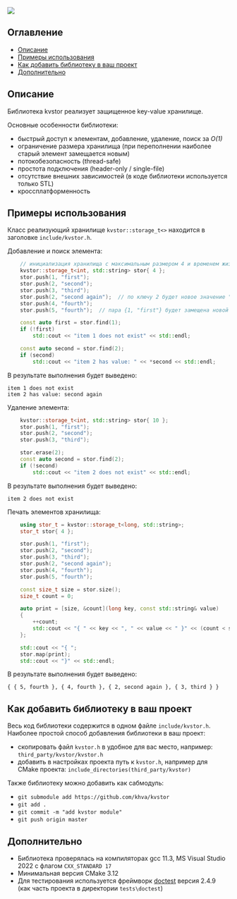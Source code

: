 ![](https://github.com/khva/kvstor/workflows/C%2FC%2B%2B%20CI/badge.svg?branch=base_impl)


## Оглавление
- [Описание](#описание)
- [Примеры использования](#примеры-использования)
- [Как добавить библиотеку в ваш проект](#как-добавить-библиотеку-в-ваш-проект)
- [Дополнительно](#дополнительно)


## Описание
Библиотека kvstor реализует защищенное key-value хранилище.

Основные особенности библиотеки:
 - быстрый доступ к элементам, добавление, удаление, поиск за *O(1)*
 - ограничение размера хранилища (при переполнении наиболее старый элемент замещается новым)
 - потокобезопасность (thread-safe)
 - простота подключения (header-only / single-file)
 - отсутствие внешних зависимостей (в коде библиотеки используется только STL)
 - кроссплатформенность


## Примеры использования
Класс реализующий хранилище `kvstor::storage_t<>` находится в заголовке `include/kvstor.h`.

Добавление и поиск элемента:
```c++
    // инициализация хранилища с максимальным размером 4 и временем жизни элементов в 24 часа
    kvstor::storage_t<int, std::string> stor{ 4 };
    stor.push(1, "first");
    stor.push(2, "second");
    stor.push(3, "third");
    stor.push(2, "second again");  // по ключу 2 будет новое значение "second again"
    stor.push(4, "fourth");
    stor.push(5, "fourth");  // пара {1, "first"} будет замещена новой

    const auto first = stor.find(1);
    if (!first)
        std::cout << "item 1 does not exist" << std::endl;

    const auto second = stor.find(2);
    if (second)
        std::cout << "item 2 has value: " << *second << std::endl;
```
В результате выполнения будет выведено:
```
item 1 does not exist
item 2 has value: second again
```

Удаление элемента:
```c++
    kvstor::storage_t<int, std::string> stor{ 10 };
    stor.push(1, "first");
    stor.push(2, "second");
    stor.push(3, "third");

    stor.erase(2);
    const auto second = stor.find(2);
    if (!second)
        std::cout << "item 2 does not exist" << std::endl;
```
В результате выполнения будет выведено:
```
item 2 does not exist
```

Печать элементов хранилища:
```c++
    using stor_t = kvstor::storage_t<long, std::string>;
    stor_t stor{ 4 };

    stor.push(1, "first");
    stor.push(2, "second");
    stor.push(3, "third");
    stor.push(2, "second again");
    stor.push(4, "fourth");
    stor.push(5, "fourth");

    const size_t size = stor.size();
    size_t count = 0;

    auto print = [size, &count](long key, const std::string& value)
    {
        ++count;
        std::cout << "{ " << key << ", " << value << " }" << (count < size ? ", " : " ");
    };

    std::cout << "{ ";
    stor.map(print);
    std::cout << "}" << std::endl;
```
В результате выполнения будет выведено:
```
{ { 5, fourth }, { 4, fourth }, { 2, second again }, { 3, third } }
```

## Как добавить библиотеку в ваш проект
Весь код библиотеки содержится в одном файле `include/kvstor.h`. Наиболее простой способ добавления библиотеки в ваш проект:
 - скопировать файл `kvstor.h` в удобное для вас место, например: `third_party/kvstor/kvstor.h`
 - добавить в настройках проекта путь к `kvstor.h`, например для CMake проекта: `include_directories(third_party/kvstor)`

Также библиотеку можно добавить как cабмодуль:
 - `git submodule add https://github.com/khva/kvstor`
 - `git add .`
 - `git commit -m "add kvstor module"`
 - `git push origin master`


 ## Дополнительно
  - Библиотека проверялась на компиляторах gcc 11.3, MS Visual Studio 2022 с флагом `CXX_STANDARD 17`
  - Минимальная версия CMake 3.12
  - Для тестирования используется фреймворк [doctest](https://github.com/doctest/doctest) версия 2.4.9 (как часть проекта в директории `tests\doctest`)
